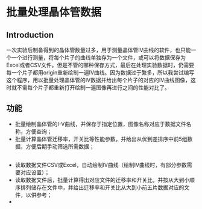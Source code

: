 # 批量处理晶体管数据

## Introduction
一次实验后制备得到的晶体管数量过多，用于测量晶体管IV曲线的软件，也只能一个一个进行测量，将每个片子的曲线单独存为一个文件，或可以将数据保存为Excel或者CSV文件。但是不管的哪种保存方式，最后在处理实验数据时，仍需要每一个片子都用origin重新绘制一遍IV曲线。因为数据过于繁多，所以我尝试编写这个程序，用以批量处理晶体管的IV数据并给出每个片子的对应的IV曲线图像，这时就不需每个片子都重新打开绘制一遍图像再进行之间的性能对比了。

## 功能
- 批量绘制晶体管的I-V曲线，并保存于指定位置，图像名称对应于数据文件名称，方便查询；
- 批量计算晶体管迁移率，开关比等性能参数，并给出从优到差排序中前5组数据，方便后期手动筛选所需数据；

## 
- 读取数据文件CSV或Excel，自动绘制IV曲线（绘制IV曲线时，有部分参数需要对应设置）；
- 读取数据文件后，批量计算得出对应文件的迁移率和开关比，并按从大到小顺序排列储存在文件中，并给出迁移率和开关比从大到小前五片数据对应的文件，以供参考；
- 